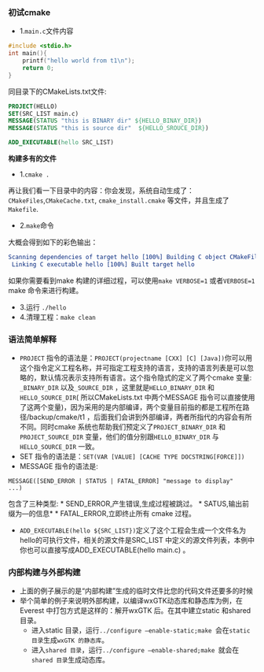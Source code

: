 ### 初试cmake

* 1.`main.c`文件内容

```c
#include <stdio.h>
int main(){
	printf("hello world from t1\n");
	return 0;
}
```

同目录下的CMakeLists.txt文件:

```cmake
PROJECT(HELLO)
SET(SRC_LIST main.c)
MESSAGE(STATUS "this is BINARY dir" ${HELLO_BINAY_DIR})
MESSAGE(STATUS "this is source dir"  ${HELLO_SROUCE_DIR})

ADD_EXECUTABLE(hello SRC_LIST)
```

**构建多有的文件**

* 1.`cmake .`

再让我们看一下目录中的内容：你会发现，系统自动生成了：`CMakeFiles`,`CMakeCache.txt`, `cmake_install.cmake` 等文件，并且生成了`Makefile`.

* 2.`make`命令

大概会得到如下的彩色输出：

```cmake
Scanning dependencies of target hello [100%] Building C object CMakeFiles/hello.dir/main.o
 Linking C executable hello [100%] Built target hello
```
如果你需要看到make 构建的详细过程，可以使用`make VERBOSE=1` 或者`VERBOSE=1 ` make 命令来进行构建。
* 3.运行 `./hello`
* 4.清理工程：`make clean`

### 语法简单解释

* `PROJECT` 指令的语法是：`PROJECT(projectname [CXX] [C] [Java])`你可以用这个指令定义工程名称，并可指定工程支持的语言，支持的语言列表是可以忽略的，默认情况表示支持所有语言。这个指令隐式的定义了两个cmake 变量: `_BINARY_DIR` 以及`_SOURCE_DIR` ，这里就是`HELLO_BINARY_DIR` 和`HELLO_SOURCE_DIR`( 所以CMakeLists.txt 中两个MESSAGE 指令可以直接使用了这两个变量)，因为采用的是内部编译，两个变量目前指的都是工程所在路径/backup/cmake/t1 ，后面我们会讲到外部编译，两者所指代的内容会有所不同。同时cmake 系统也帮助我们预定义了`PROJECT_BINARY_DIR` 和`PROJECT_SOURCE_DIR` 变量，他们的值分别跟`HELLO_BINARY_DIR` 与`HELLO_SOURCE_DIR` 一致。
* SET 指令的语法是：`SET(VAR [VALUE] [CACHE TYPE DOCSTRING[FORCE]])`
* MESSAGE 指令的语法是:

```
MESSAGE([SEND_ERROR | STATUS | FATAL_ERROR] "message to display"
...)
```
包含了三种类型:
	*	 SEND_ERROR,产生错误,生成过程被跳过。 
	*	 SATUS,输出前缀为—的信息* 
	*	 FATAL_ERROR,立即终止所有 cmake 过程。

* `ADD_EXECUTABLE(hello ${SRC_LIST})`定义了这个工程会生成一个文件名为hello的可执行文件，相关的源文件是SRC_LIST 中定义的源文件列表，本例中你也可以直接写成ADD_EXECUTABLE(hello main.c) 。

### 内部构建与外部构建

* 上面的例子展示的是“内部构建”生成的临时文件比您的代码文件还要多的时候
* 举个简单的例子来说明外部构建，以编译wxGTK动态库和静态库为例，在Everest 中打包方式是这样的：解开wxGTK 后。在其中建立static 和shared 目录。
	* 进入static 目录，运行`../configure –enable-static;make `会在`static 目录`生成`wxGTK 的静态库`。
	* 进入`shared 目录`，运行`../configure –enable-shared;make `就会在`shared 目录`生成动态库。